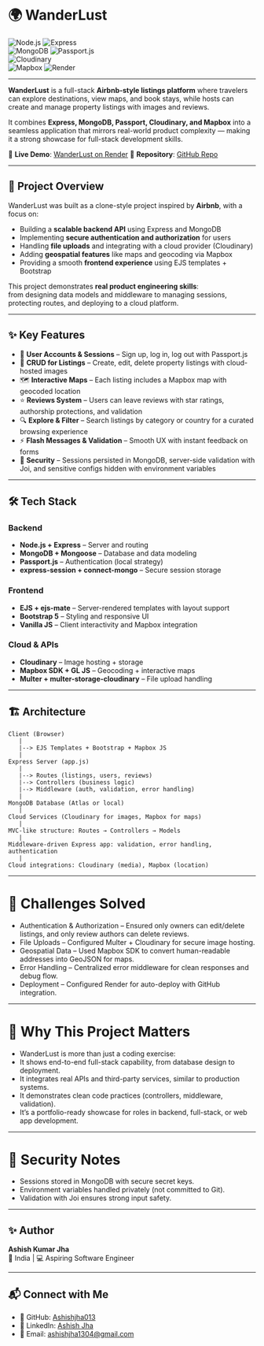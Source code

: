 # 🌍 WanderLust  

![Node.js](https://img.shields.io/badge/Node.js-18+-green?logo=node.js&logoColor=white)  ![Express](https://img.shields.io/badge/Express-5-black?logo=express&logoColor=white)  
![MongoDB](https://img.shields.io/badge/MongoDB-Atlas-brightgreen?logo=mongodb&logoColor=white)  ![Passport.js](https://img.shields.io/badge/Auth-Passport.js-blue?logo=passport&logoColor=white)  
![Cloudinary](https://img.shields.io/badge/Cloud-Cloudinary-lightblue?logo=cloudinary&logoColor=white)  
![Mapbox](https://img.shields.io/badge/Maps-Mapbox-black?logo=mapbox&logoColor=white)  ![Render](https://img.shields.io/badge/Deployed%20On-Render-purple?logo=render&logoColor=white)  

---

**WanderLust** is a full-stack **Airbnb-style listings platform** where travelers can explore destinations, view maps, and book stays, while hosts can create and manage property listings with images and reviews.  

It combines **Express, MongoDB, Passport, Cloudinary, and Mapbox** into a seamless application that mirrors real-world product complexity — making it a strong showcase for full-stack development skills.

🚀 **Live Demo**: [WanderLust on Render](https://wanderlust-oxsv.onrender.com/listings)
📂 **Repository**: [GitHub Repo](https://github.com/ashishjha013/wanderlust)  

---

## 📖 Project Overview  

WanderLust was built as a clone-style project inspired by **Airbnb**, with a focus on:  

- Building a **scalable backend API** using Express and MongoDB  
- Implementing **secure authentication and authorization** for users  
- Handling **file uploads** and integrating with a cloud provider (Cloudinary)  
- Adding **geospatial features** like maps and geocoding via Mapbox  
- Providing a smooth **frontend experience** using EJS templates + Bootstrap  

This project demonstrates **real product engineering skills**:  
from designing data models and middleware to managing sessions, protecting routes, and deploying to a cloud platform.  

---

## ✨ Key Features  

- 🔑 **User Accounts & Sessions** – Sign up, log in, log out with Passport.js  
- 🏡 **CRUD for Listings** – Create, edit, delete property listings with cloud-hosted images  
- 🗺 **Interactive Maps** – Each listing includes a Mapbox map with geocoded location  
- ⭐ **Reviews System** – Users can leave reviews with star ratings, authorship protections, and validation  
- 🔍 **Explore & Filter** – Search listings by category or country for a curated browsing experience  
- ⚡ **Flash Messages & Validation** – Smooth UX with instant feedback on forms  
- 🔐 **Security** – Sessions persisted in MongoDB, server-side validation with Joi, and sensitive configs hidden with environment variables  

---

## 🛠 Tech Stack  

### Backend  
- **Node.js + Express** – Server and routing  
- **MongoDB + Mongoose** – Database and data modeling  
- **Passport.js** – Authentication (local strategy)  
- **express-session + connect-mongo** – Secure session storage  

### Frontend  
- **EJS + ejs-mate** – Server-rendered templates with layout support  
- **Bootstrap 5** – Styling and responsive UI  
- **Vanilla JS** – Client interactivity and Mapbox integration  

### Cloud & APIs  
- **Cloudinary** – Image hosting + storage  
- **Mapbox SDK + GL JS** – Geocoding + interactive maps  
- **Multer + multer-storage-cloudinary** – File upload handling  

---

## 🏗 Architecture  

```text
Client (Browser)
   |
   |--> EJS Templates + Bootstrap + Mapbox JS
   |
Express Server (app.js)
   |
   |--> Routes (listings, users, reviews)
   |--> Controllers (business logic)
   |--> Middleware (auth, validation, error handling)
   |
MongoDB Database (Atlas or local)
   |
Cloud Services (Cloudinary for images, Mapbox for maps)
   |
MVC-like structure: Routes → Controllers → Models
   |
Middleware-driven Express app: validation, error handling, authentication
   |
Cloud integrations: Cloudinary (media), Mapbox (location)
```
---

# 🧩 Challenges Solved
- Authentication & Authorization – Ensured only owners can edit/delete listings, and only review authors can delete reviews.
- File Uploads – Configured Multer + Cloudinary for secure image hosting.
- Geospatial Data – Used Mapbox SDK to convert human-readable addresses into GeoJSON for maps.
- Error Handling – Centralized error middleware for clean responses and debug flow.
- Deployment – Configured Render for auto-deploy with GitHub integration.

---

# 🌟 Why This Project Matters
- WanderLust is more than just a coding exercise:
- It shows end-to-end full-stack capability, from database design to deployment.
- It integrates real APIs and third-party services, similar to production systems.
- It demonstrates clean code practices (controllers, middleware, validation).
- It’s a portfolio-ready showcase for roles in backend, full-stack, or web app development.

---

# 🔐 Security Notes
- Sessions stored in MongoDB with secure secret keys.
- Environment variables handled privately (not committed to Git).
- Validation with Joi ensures strong input safety.

---

## ✨ Author
**Ashish Kumar Jha**  
📍 India | 💻 Aspiring Software Engineer

---

## 📬 Connect with Me

- 🔗 GitHub: [Ashishjha013](https://github.com/Ashishjha013)
- 💼 LinkedIn: [Ashish Jha](https://www.linkedin.com/in/ashishjha13/)
- 📧 Email: [ashishjha1304@gmail.com](mailto:ashishjha1304@gmail.com)

